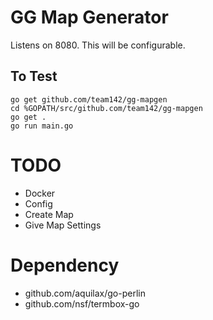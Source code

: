 # GG Map Generator


Listens on 8080. This will be configurable.

## To Test

```
go get github.com/team142/gg-mapgen
cd %GOPATH/src/github.com/team142/gg-mapgen
go get .
go run main.go
```

# TODO

+ Docker
+ Config
+ Create Map
+ Give Map Settings

# Dependency

+ github.com/aquilax/go-perlin
+ github.com/nsf/termbox-go
